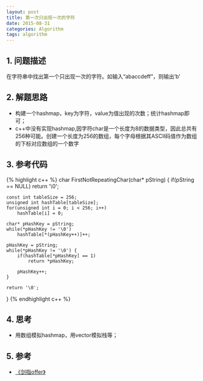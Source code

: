 ```yaml
---
layout: post
title: 第一次只出现一次的字符
date: 2015-08-31
categories: Algorithm
tags: algorithm
---
```


## 1. 问题描述

在字符串中找出第一个只出现一次的字符。如输入“abaccdeff”，则输出‘b’

## 2. 解题思路

- 构建一个hashmap，key为字符，value为值出现的次数；统计hashmap即可；
- c++中没有实现hashmap,因字符char是一个长度为8的数据类型，因此总共有256种可能。创建一个长度为256的数组，每个字母根据其ASCII码值作为数组的下标对应数组的一个数字

## 3. 参考代码

{% highlight c++ %}
char FirstNotRepeatingChar(char* pString) {
	if(pString == NULL)
		return '\0';

	const int tableSize = 256;
	unsigned int hashTable[tableSize];
	for(unsigned int i = 0; i < 256; i++) 
		hashTable[i] = 0;

	char* pHashKey = pString;
	while(*pHashKey != '\0')
		hashTable[*(pHashKey++)]++;

	pHashKey = pString;
	while(*pHashKey != '\0') {
		if(hashTable[*pHashKey] == 1)
			return *pHashKey;

		pHashKey++;
	}

	return '\0';
}
{% endhighlight c++ %}

## 4. 思考

- 用数组模拟hashmap，用vector模拟栈等；

## 5. 参考

- [《剑指offer》](http://www.broadview.com.cn/#book/bookdetail/bookDetailAll.jsp?book_id=12c9bc27-a944-11e4-9c0a-005056c00008&isbn=978-7-121-23245-9)